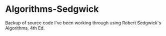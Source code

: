 Algorithms-Sedgwick
===================

Backup of source code I've been working through using Robert Sedgwick's Algorithms, 4th Ed.
